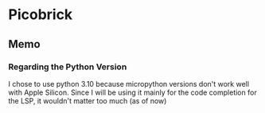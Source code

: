 # Picobrick

## Memo

### Regarding the Python Version

I chose to use python 3.10 because micropython versions don't work well with
Apple Silicon. Since I will be using it mainly for the code completion for the
LSP, it wouldn't matter too much (as of now)

